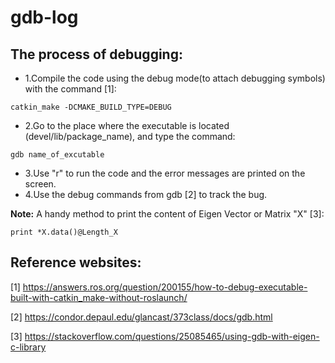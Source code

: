 # gdb-log
## The process of debugging:
- 1.Compile the code using the debug mode(to attach debugging symbols) with the command \[1\]:
```
catkin_make -DCMAKE_BUILD_TYPE=DEBUG
```
- 2.Go to the place where the executable is located (devel/lib/package_name), and type the command:
```
gdb name_of_excutable
```
- 3.Use "r" to run the code and the error messages are printed on the screen.
- 4.Use the debug commands from gdb \[2\] to track the bug.

**Note:** A handy method to print the content of Eigen Vector or Matrix "X" \[3\]:
```
print *X.data()@Length_X
```


## Reference websites:
\[1\] https://answers.ros.org/question/200155/how-to-debug-executable-built-with-catkin_make-without-roslaunch/

\[2\] https://condor.depaul.edu/glancast/373class/docs/gdb.html

\[3\] https://stackoverflow.com/questions/25085465/using-gdb-with-eigen-c-library
